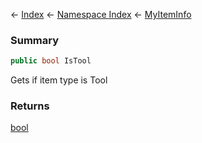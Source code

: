 ← [Index](Api-Index) ← [Namespace Index](Namespace-Index) ← [MyItemInfo](VRage.Game.ModAPI.Ingame.MyItemInfo)

### Summary

```csharp
public bool IsTool
```

Gets if item type is Tool

### Returns

[bool](https://docs.microsoft.com/en-us/dotnet/api/System.Boolean?view=netframework-4.6)

